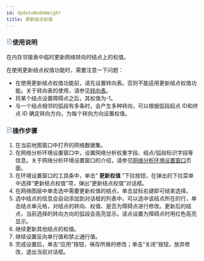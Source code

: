 ```yaml
---
id: UpdateNodeWeight
title: 更新结点权值
---
```

### ![](../img/read.gif)使用说明

在内存邻接表中临时更新网络转向时结点上的权值。

在使用更新结点权值功能时，需要注意一下问题：

  * 在使用更新结点权值功能前，请先设置转向表。否则不能适用更新结点权值功能。关于转向表的使用，请参见[转向表](TurnTable)。
  * 将某个结点设置障碍点之后，其权值为-1。
  * 与一个结点相邻的弧段有多条时，会产生多种转向，可以根据弧段起点 ID和终点 ID 确定转向方向，为每个转向方向设置权值。

### ![](../img/read.gif)操作步骤

  1. 在当前地图窗口中打开的网络数据集。
  2. 在网络分析环境设置窗口中，设置网络分析权重字段、结点/弧段标识字段等信息。关于网络分析环境设置窗口的介绍，请参见[网络分析环境设置窗口](NetAnalystEnvironmentWIN)页面。
  3. 在环境设置窗口的工具条中，单击“ **更新权值** ”下拉按钮，在弹出的下拉菜单中选择“更新结点权值”项，弹出“更新结点权值”对话框。 
  4. 在网络图层中单击选中需要更新权值的结点，单击鼠标右键即可结束选择。
  5. 选中结点的信息会自动添加到对话框的列表中，可以选中该结点所在的行，单击结点单元格，对结点的转向、权值、是否为障碍点进行修改。更新后的结点，当前选择的转向方向的弧段会高亮显示。该点设置为障碍点时用红色高亮显示。
  6. 继续更新其他结点的权值。
  7. 继续设置反向单行值和禁止通行值。
  8. 完成设置后，单击“应用”按钮，保存所做的修改；单击“关闭”按钮，放弃修改，退出当前对话框。

